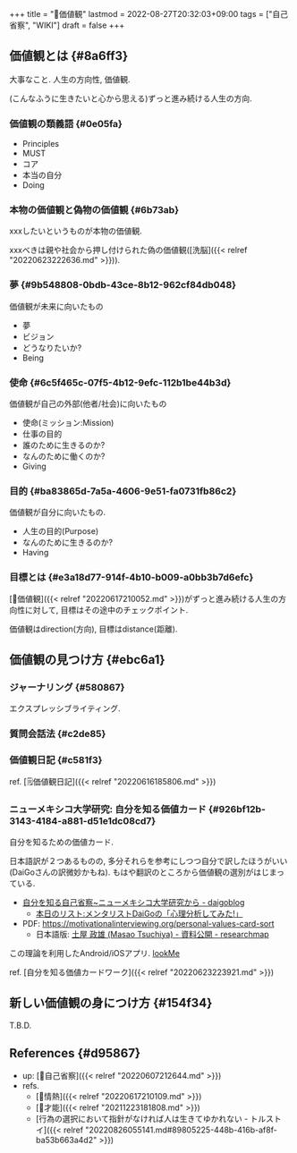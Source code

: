 +++
title = "📝価値観"
lastmod = 2022-08-27T20:32:03+09:00
tags = ["自己省察", "WIKI"]
draft = false
+++

## 価値観とは {#8a6ff3}

大事なこと. 人生の方向性, 価値観.

(こんなふうに生きたいと心から思える)ずっと進み続ける人生の方向.


### 価値観の類義語 {#0e05fa}

-   Principles
-   MUST
-   コア
-   本当の自分
-   Doing


### 本物の価値観と偽物の価値観 {#6b73ab}

xxxしたいというものが本物の価値観.

xxxべきは親や社会から押し付けられた偽の価値観([洗脳]({{< relref "20220623222636.md" >}})).


### 夢 {#9b548808-0bdb-43ce-8b12-962cf84db048}

価値観が未来に向いたもの

-   夢
-   ビジョン
-   どうなりたいか?
-   Being


### 使命 {#6c5f465c-07f5-4b12-9efc-112b1be44b3d}

価値観が自己の外部(他者/社会)に向いたもの

-   使命(ミッション:Mission)
-   仕事の目的
-   誰のために生きるのか?
-   なんのために働くのか?
-   Giving


### 目的 {#ba83865d-7a5a-4606-9e51-fa0731fb86c2}

価値観が自分に向いたもの.

-   人生の目的(Purpose)
-   なんのために生きるのか?
-   Having


### 目標とは {#e3a18d77-914f-4b10-b009-a0bb3b7d6efc}

[📝価値観]({{< relref "20220617210052.md" >}})がずっと進み続ける人生の方向性に対して, 目標はその途中のチェックポイント.

価値観はdirection(方向), 目標はdistance(距離).


## 価値観の見つけ方 {#ebc6a1}


### ジャーナリング {#580867}

エクスプレッシブライティング.


### 質問会話法 {#c2de85}


### 価値観日記 {#c581f3}

ref. [🗒価値観日記]({{< relref "20220616185806.md" >}})


### ニューメキシコ大学研究: 自分を知る価値カード {#926bf12b-3143-4184-a881-d51e1dc08cd7}

自分を知るための価値カード.

日本語訳が２つあるものの, 多分それらを参考にしつつ自分で訳したほうがいい(DaiGoさんの訳微妙かもね). もはや翻訳のところから価値観の選別がはじまっている.

-   [自分を知る自己省察~ニューメキシコ大学研究から - daigoblog](https://daigoblog.jp/jikoseisatsu/)
    -   [本日のリスト:メンタリストDaiGoの「心理分析してみた!」](https://sp.ch.nicovideo.jp/mentalist/blomaga/ar1819322)
-   PDF: <https://motivationalinterviewing.org/personal-values-card-sort>
    -   日本語版: [土屋 政雄 (Masao Tsuchiya) - 資料公開 - researchmap](https://researchmap.jp/multidatabases/multidatabase_contents/detail/230084/35e89e7c03cd600db4f2205d2ca3f5b9?frame_id=565479)

この理論を利用したAndroid/iOSアプリ. [lookMe](https://lookme.soarhap.com/ja/)

ref. [自分を知る価値カードワーク]({{< relref "20220623223921.md" >}})


## 新しい価値観の身につけ方 {#154f34}

T.B.D.


## References {#d95867}

-   up: [📝自己省察]({{< relref "20220607212644.md" >}})
-   refs.
    -   [📝情熱]({{< relref "20220617210109.md" >}})
    -   [📝才能]({{< relref "20211223181808.md" >}})
    -   [行為の選択において指針がなければ人は生きてゆかれない - トルストイ]({{< relref "20220826055141.md#89805225-448b-416b-af8f-ba53b663a4d2" >}})
